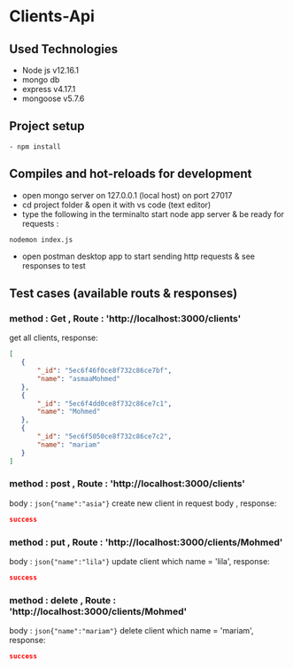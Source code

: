 # Clients-Api

## Used Technologies 

- Node js v12.16.1 
- mongo db
- express v4.17.1
- mongoose v5.7.6

## Project setup
```
- npm install
```

## Compiles and hot-reloads for development
- open mongo server on 127.0.0.1 (local host) on port 27017
- cd project folder & open it with vs code (text editor)
- type the following in the terminalto start node app server & be ready for requests :
```
nodemon index.js
```
- open postman desktop app to start sending http requests & see responses to test 


## Test cases (available routs & responses)
### method : Get , Route : 'http://localhost:3000/clients'
get all clients, 
 response: 
 ```json
 [
    {
        "_id": "5ec6f46f0ce8f732c86ce7bf",
        "name": "asmaaMohmed"
    },
    {
        "_id": "5ec6f4dd0ce8f732c86ce7c1",
        "name": "Mohmed"
    },
    {
        "_id": "5ec6f5050ce8f732c86ce7c2",
        "name": "mariam"
    }
]
```

### method : post , Route : 'http://localhost:3000/clients'
body : ```json{"name":"asia"}```
create new client in request body ,
response:
  
 ```json
success
```

### method : put , Route : 'http://localhost:3000/clients/Mohmed'
body : ```json{"name":"lila"}```
update client which name = 'lila',
 response: 
 ```json
success
```

### method : delete , Route : 'http://localhost:3000/clients/Mohmed'
body : ```json{"name":"mariam"}```
delete client which name = 'mariam',
 response: 
 ```json
success
```
